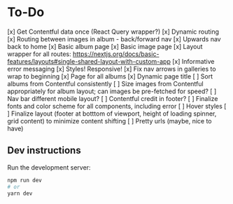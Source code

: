 # To-Do

[x] Get Contentful data once (React Query wrapper?)
[x] Dynamic routing
[x] Routing between images in album - back/forward nav
[x] Upwards nav back to home
[x] Basic album page
[x] Basic image page
[x] Layout wrapper for all routes: <https://nextjs.org/docs/basic-features/layouts#single-shared-layout-with-custom-app>
[x] Informative error messaging
[x] Styles! Responsive!
[x] Fix nav arrows in galleries to wrap to beginning
[x] Page for all albums
[x] Dynamic page title
[ ] Sort albums from Contentful consistently
[ ] Size images from Contentful appropriately for album layout; can images be pre-fetched for speed?
[ ] Nav bar different mobile layout?
[ ] Contentful credit in footer?
[ ] Finalize fonts and color scheme for all components, including error
[ ] Hover styles
[ ] Finalize layout (footer at botttom of viewport, height of loading spinner, grid content) to minimize content shifting
[ ] Pretty urls (maybe, nice to have)

## Dev instructions

Run the development server:

```bash
npm run dev
# or
yarn dev
```
